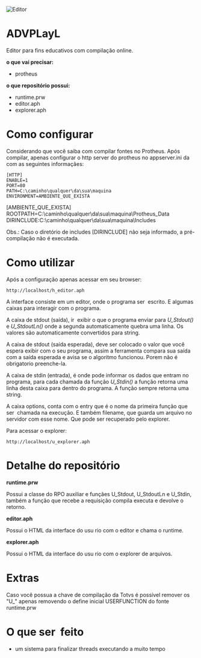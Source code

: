 ![Editor](img/tela.png?raw=true)

ADVPLayL
========
Editor para fins educativos com compilação online.

**o que vai precisar:**
- protheus

**o que repositório possui:**
- runtime.prw
- editor.aph
- explorer.aph


Como configurar
=============

Considerando que você saiba com compilar fontes no Protheus. Após compilar, 
apenas configurar o http server do protheus no appserver.ini da com as 
seguintes informaçães:

```
[HTTP]
ENABLE=1
PORT=80
PATH=C:\caminho\qualquer\da\sua\maquina
ENVIRONMENT=AMBIENTE_QUE_EXISTA
```

[AMBIENTE_QUE_EXISTA]
ROOTPATH=C:\caminho\qualquer\da\sua\maquina\Protheus_Data
DIRINCLUDE:C:\caminho\qualquer\da\sua\maquina\Includes

Obs.: Caso o diretório de includes [DIRINCLUDE] não
seja informado, a pré-compilação não é executada.

Como utilizar
=============

Após a configuração apenas acessar em seu browser:

```
http://localhost/h_editor.aph
```

A interface consiste em um editor, onde o programa ser  escrito. E algumas 
caixas para interagir com o programa.

A caixa de stdout (saída), ir  exibir o que o programa enviar para _U_Stdout()_
e _U_StdoutLn()_ onde a segunda automaticamente quebra uma linha. Os valores 
são automaticamente convertidos para string.

A caixa de stdout (saída esperada), deve ser colocado o valor que você espera
exibir com o seu programa, assim a ferramenta compara sua saída com a saída
esperada e avisa se o algoritmo funcionou. Porem não é obrigatorio preenche-la.

A caixa de stdin (entrada), é onde pode informar os dados que entram no 
programa, para cada chamada da função _U_Stdin()_ a função retorna uma linha 
desta caixa para dentro do programa. A função sempre retorna uma string.

A caixa options, conta com o entry que é o nome da primeira função que ser 
chamada na execução. E também filename, que guarda um arquivo no servidor com
esse nome. Que pode ser recuperado pelo explorer.

Para acessar o explorer:

```
http://localhost/u_explorer.aph
```


Detalhe do repositório
======================

**runtime.prw**

Possui a classe do RPO auxiliar e funçães U_Stdout, U_StdoutLn e U_Stdin, 
também a função que recebe a requisição compila executa e devolve o retorno.

**editor.aph**

Possui o HTML da interface do usu rio com o editor e chama o runtime.

**explorer.aph**

Possui o HTML da interface do usu rio com o explorer de arquivos.


Extras
======

Caso você possua a chave de compilação da Totvs é possível remover os "U_" 
apenas removendo o define inicial USERFUNCTION do fonte runtime.prw


O que ser  feito
================
- um sistema para finalizar threads executando a muito tempo
